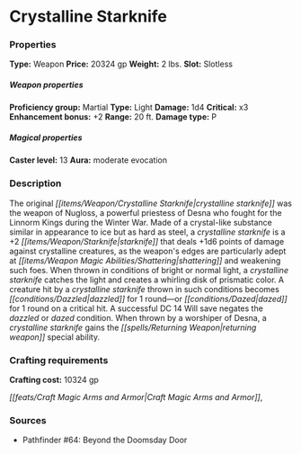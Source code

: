 ﻿---
Title: "Crystalline Starknife"
Type: "Weapon"
Price: "20324 gp"
Weight: "2 lbs."
Slot: "Slotless"
Proficiency group: "Martial"
Weapon properties Type: "Light"
Damage: "1d4"
Critical: "x3"
Enhancement bonus: "+2"
Range: "20 ft."
Damage type: "P"
Caster level: "13"
Aura: "moderate evocation"
Description: |
  "The original _crystalline starknife_ was the weapon of Nugloss, a powerful priestess of Desna who fought for the Linnorm Kings during the Winter War. Made of a crystal-like substance similar in appearance to ice but as hard as steel, a _crystalline starknife_ is a _+2 starknife_ that deals +1d6 points of damage against crystalline creatures, as the weapon's edges are particularly adept at shattering and weakening such foes. When thrown in conditions of bright or normal light, a _crystalline starknife_ catches the light and creates a whirling disk of prismatic color. A creature hit by a _crystalline starknife_ thrown in such conditions becomes dazzled for 1 round—or dazed for 1 round on a critical hit. A successful DC 14 Will save negates the dazzled or dazed condition. When thrown by a worshiper of Desna, a _crystalline starknife_ gains the _returning_ weapon special ability."
Crafting cost: "10324 gp"
Sources: "['Pathfinder #64: Beyond the Doomsday Door']"
---

# Crystalline Starknife

### Properties

**Type:** Weapon **Price:** 20324 gp **Weight:** 2 lbs. **Slot:** Slotless

##### Weapon properties

**Proficiency group:** Martial **Type:** Light **Damage:** 1d4 **Critical:** x3 **Enhancement bonus:** +2 **Range:** 20 ft. **Damage type:** P

##### Magical properties

**Caster level:** 13 **Aura:** moderate evocation

### Description

The original _[[items/Weapon/Crystalline Starknife|crystalline starknife]]_ was the weapon of Nugloss, a powerful priestess of Desna who fought for the Linnorm Kings during the Winter War. Made of a crystal-like substance similar in appearance to ice but as hard as steel, a _crystalline starknife_ is a +2 _[[items/Weapon/Starknife|starknife]]_ that deals +1d6 points of damage against crystalline creatures, as the weapon's edges are particularly adept at _[[items/Weapon Magic Abilities/Shattering|shattering]]_ and weakening such foes. When thrown in conditions of bright or normal light, a _crystalline starknife_ catches the light and creates a whirling disk of prismatic color. A creature hit by a _crystalline starknife_ thrown in such conditions becomes _[[conditions/Dazzled|dazzled]]_ for 1 round—or _[[conditions/Dazed|dazed]]_ for 1 round on a critical hit. A successful DC 14 Will save negates the _dazzled_ or _dazed_ condition. When thrown by a worshiper of Desna, a _crystalline starknife_ gains the _[[spells/Returning Weapon|returning weapon]]_ special ability.

### Crafting requirements

**Crafting cost:** 10324 gp

_[[feats/Craft Magic Arms and Armor|Craft Magic Arms and Armor]]_,

### Sources

* Pathfinder #64: Beyond the Doomsday Door